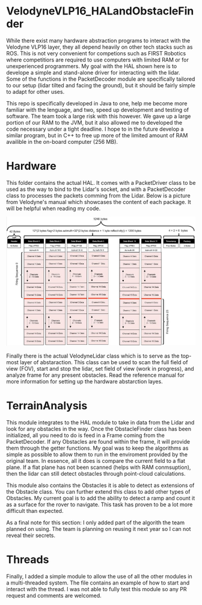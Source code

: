 # VelodyneVLP16_HALandObstacleFinder

  While there exist many hardware abstraction programs to interact with the Velodyne VLP16 layer, they all depend heavily on other tech stacks such as ROS. This is not 
very convenient for competions such as FIRST Robotics where competitiors are required to use computers with limited RAM or for unexperienced programmers. My goal 
with the HAL shown here is to develope a simple and stand-alone driver for interacting with the lidar. Some of the functions in the PacketDecoder module are specifically
tailored to our setup (lidar tilted and facing the ground), but it should be fairly simple to adapt for other uses.

  This repo is specifically developed in Java to one, help me become more familiar with the lenguage, and two, speed up development and testing of software. The team took a large risk with this however. We gave up a large portion of our RAM to the JVM, but  it also allowed me to developed the code necessary under a tight deadline. I hope to in the future develop a similar program, but in C++ to free up more of the limited amount of RAM availible in the on-board computer (256 MB).

# Hardware

This folder contains the actual HAL. It comes with a PacketDriver class to be used as the way to bind to the Lidar's socket, and with a PacketDecoder class to processes the
packets comming from the Lidar. Below is a picture from Velodyne's manual which showcases the content of each package. It will be helpful when reading my code.

![Lidar's Data Package](https://github.com/vergi1iu5/VelodyneVLP16_HALandObstacleFinder/blob/main/doc/images/data_packet.JPG)

Finally there is the actual VelodyneLidar class which is to serve as the top-most layer of abstaraction. This class can be used to scan the full field of view (FOV), start and stop
the lidar, set field of view (work in progress), and analyze frame for any present obstacles. Read the reference manual for more information for setting up the hardware abstarction layes.

# TerrainAnalysis

This module integrates to the HAL module to take in data from the Lidar and look for any obstacles in the way. Once the ObstacleFinder class has been initialized, all you need to do is feed in a Frame coming from the PacketDecoder. If any Obstacles are found within the frame, it will provide them through the getter functions. My goal was to keep the algorithms as simple as possible to allow them to run in the enviroment provided by the original team. In essence, all it does is compare the current field to a flat plane. If a flat plane has not been scanned (helps with RAM conmsuption), then the lidar can still detect obstacles through point-cloud calculations.

This module also contains the Obstacles it is able to detect as extensions of the Obstacle class. You can further extend this class to add other types of Obstacles. My current goal is to add the ability to detect a ramp and count it as a surface for the rover to navigate. This task has proven to be a lot more difficult than expected. 

As a final note for this section: I only added part of the algorith the team planned on using. The team is planning on reusing it next year so I can not reveal their secrets.

# Threads

Finally, I added a simple module to allow the use of all the other modules in a multi-threaded system. The file contains an example of how to start and interact with the thread. I was not able to fully test this module so any PR request and comments are welcomed.
